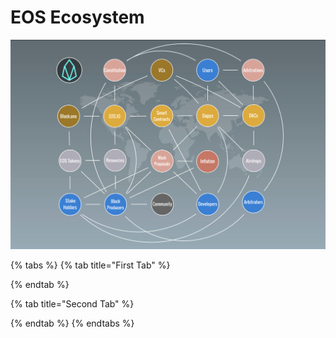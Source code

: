 # EOS Ecosystem

![Interaction between EOS.IO Actors and Components](.gitbook/assets/image%20%2823%29.png)



{% tabs %}
{% tab title="First Tab" %}

{% endtab %}

{% tab title="Second Tab" %}

{% endtab %}
{% endtabs %}



